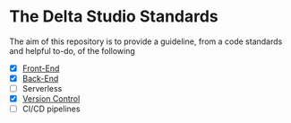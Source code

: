 # The Delta Studio Standards

The aim of this repository is to provide a guideline, from a code standards and helpful to-do, of the following

- [x] [Front-End](./front-end.MD)
- [x] [Back-End](./back-end.MD)
- [ ] Serverless
- [x] [Version Control](./git.MD)
- [ ] CI/CD pipelines